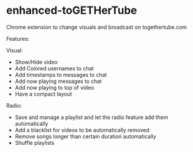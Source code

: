 # enhanced-toGETHerTube
Chrome extension to change visuals and broadcast on togethertube.com

Features:

Visual:
 - Show/Hide video
 - Add Colored usernames to chat
 - Add timestamps to messages to chat
 - Add now playing messages to chat
 - Add now playing to top of video
 - Have a compact layout
 

Radio:
 - Save and manage a playlist and let the radio feature add them automatically
 - Add a blacklist for videos to be automatically removed
 - Remove songs longer than certain duration automatically
 - Shuffle playlists
